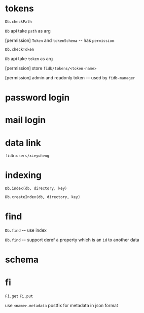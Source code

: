 # tokens

`Db.checkPath`

`Db` api take `path` as arg

[permission] `Token` and `tokenSchema` -- has `permission`

`Db.checkToken`

`Db` api take `token` as arg

[permission] store `fidb/tokens/<token-name>`

[permission] admin and readonly token -- used by `fidb-manager`

# password login

# mail login

# data link

```
fidb:users/xieyuheng
```

# indexing

`Db.index(db, directory, key)`

`Db.createIndex(db, directory, key)`

# find

`Db.find` -- use index

`Db.find` -- support deref a property which is an `id` to another data

# schema

# fi

`Fi.get`
`Fi.put`

use `<name>.metadata` postfix for metadata in json format
